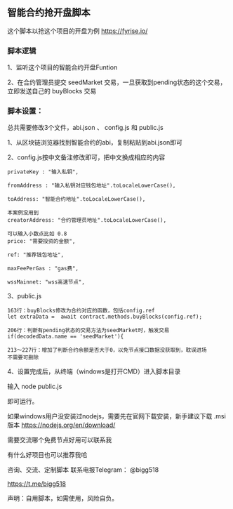 ## 智能合约抢开盘脚本

这个脚本以抢这个项目的开盘为例 https://fyrise.io/ 

### 脚本逻辑

1、监听这个项目的智能合约开盘Funtion

2、在合约管理员提交 seedMarket 交易，一旦获取到pending状态的这个交易，立即发送自己的 buyBlocks 交易

### 脚本设置：

总共需要修改3个文件，abi.json 、 config.js 和 public.js

1、从区块链浏览器找到智能合约的abi，复制粘贴到abi.json即可

2、config.js按中文备注修改即可，把中文换成相应的内容

	privateKey : "输入私钥",

	fromAddress : "输入私钥对应钱包地址".toLocaleLowerCase(),

	toAddress: "智能合约地址".toLocaleLowerCase(),

    本案例没用到
    creatorAddress: "合约管理员地址".toLocaleLowerCase(),

    可以输入小数点比如 0.8
    price: "需要投资的金额",

    ref: "推荐钱包地址",  

    maxFeePerGas : "gas费",

    wssMainnet: "wss高速节点",

3、public.js

	163行：buyBlocks修改为合约对应的函数，包括config.ref
	let extraData =  await contract.methods.buyBlocks(config.ref);

	206行：判断有pending状态的交易方法为seedMarket时，触发交易
	if(decodedData.name == 'seedMarket'){

	213～227行：增加了判断合约余额是否大于0，以免节点接口数据没获取到，耽误进场
	不需要可删除

4、设置完成后，从终端（windows是打开CMD）进入脚本目录

输入 node public.js

即可运行。

如果windows用户没安装过nodejs，需要先在官网下载安装，新手建议下载 .msi 版本
https://nodejs.org/en/download/


需要交流哪个免费节点好用可以联系我

有什么好项目也可以推荐我哈


咨询、交流、定制脚本 联系电报Telegram： @bigg518

https://t.me/bigg518

声明：自用脚本，如需使用，风险自负。
